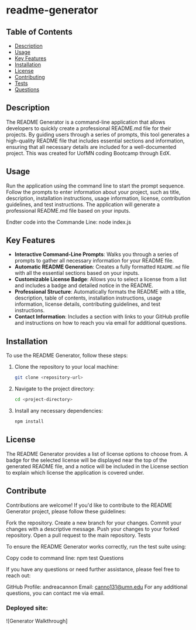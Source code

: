 # readme-generator

## Table of Contents

- [Description](#description)
- [Usage](#usage)
- [Key Features](#key-features)
- [Installation](#installation)
- [License](#license)
- [Contributing](#contributing)
- [Tests](#tests)
- [Questions](#questions)

## Description
The README Generator is a command-line application that allows developers to quickly create a professional README.md file for their projects. By guiding users through a series of prompts, this tool generates a high-quality README file that includes essential sections and information, ensuring that all necessary details are included for a well-documented project.
This was created for UofMN coding Bootcamp through EdX. 

## Usage
Run the application using the command line to start the prompt sequence. Follow the prompts to enter information about your project, such as title, description, installation instructions, usage information, license, contribution guidelines, and test instructions. The application will generate a professional README.md file based on your inputs.

Endter code into the Commande Line:
node index.js

## Key Features
- **Interactive Command-Line Prompts**: Walks you through a series of prompts to gather all necessary information for your README file.
- **Automatic README Generation**: Creates a fully formatted `README.md` file with all the essential sections based on your inputs.
- **Customizable License Badge**: Allows you to select a license from a list and includes a badge and detailed notice in the README.
- **Professional Structure**: Automatically formats the README with a title, description, table of contents, installation instructions, usage information, license details, contributing guidelines, and test instructions.
- **Contact Information**: Includes a section with links to your GitHub profile and instructions on how to reach you via email for additional questions.

## Installation

To use the README Generator, follow these steps:

1. Clone the repository to your local machine:
    ```bash
    git clone <repository-url>
    ```

2. Navigate to the project directory:
    ```bash
    cd <project-directory>
    ```

3. Install any necessary dependencies:
    ```bash
    npm install
    ```
## License

The README Generator provides a list of license options to choose from. A badge for the selected license will be displayed near the top of the generated README file, and a notice will be included in the License section to explain which license the application is covered under.

## Contribute

Contributions are welcome! If you'd like to contribute to the README Generator project, please follow these guidelines:

Fork the repository.
Create a new branch for your changes.
Commit your changes with a descriptive message.
Push your changes to your forked repository.
Open a pull request to the main repository.
Tests

To ensure the README Generator works correctly, run the test suite using:

Copy code to command line:
npm test
Questions

If you have any questions or need further assistance, please feel free to reach out:

GitHub Profile: andreacannon
Email: canno131@umn.edu
For any additional questions, you can contact me via email.


### Deployed site:

![Generator Walkthrough]
